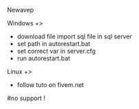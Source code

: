 Newavep

Windows +>
- download file import sql file in sql server
- set path in autorestart.bat
- set correct var in server.cfg
- run autorestart.bat

Linux +>
- follow tuto on fivem.net

#no support !
